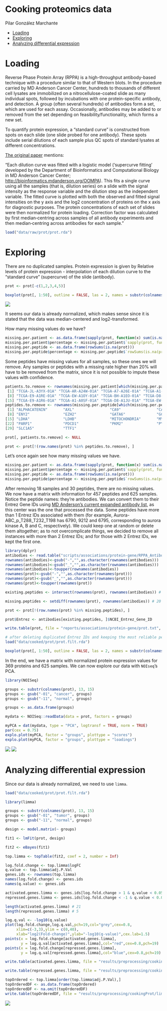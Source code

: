 Cooking proteomics data
================
Pilar González Marchante

-   <a href="#loading" id="toc-loading">Loading</a>
-   <a href="#exploring" id="toc-exploring">Exploring</a>
-   <a href="#analyzing-differential-expression"
    id="toc-analyzing-differential-expression">Analyzing differential
    expression</a>

# Loading

Reverse Phase Protein Array (RPPA) is a high-throughput antibody-based
technique with a procedure similar to that of Western blots. In the
procedure carried by MD Anderson Cancer Center, hundreds to thousands of
different cell lysates are immobilized on a nitrocellulose-coated slide
as many individual spots, followed by incubations with one
protein-specific antibody, and detection. A group (often several
hundreds) of antibodies form a set, which are used for each assay.
Occasionally, antibodies may be added to or removed from the set
depending on feasibility/functionality, which forms a new set.

To quantify protein expression, a “standard curve” is constructed from
spots on each slide (one slide probed for one antibody). These spots
include serial dilutions of each sample plus QC spots of standard
lysates at different concentrations.

[The original paper](https://www.nature.com/articles/s41586-019-1186-3)
mentions:

“Each dilution curve was fitted with a logistic model (‘supercurve
fitting’ developed by the Department of Bioinformatics and Computational
Biology in MD Anderson Cancer Center;
<http://bioinformatics.mdanderson.org/OOMPA>). This fits a single curve
using all the samples (that is, dilution series) on a slide with the
signal intensity as the response variable and the dilution step as the
independent variable. The fitted curve is plotted with both the observed
and fitted signal intensities on the y axis and the log2 concentration
of proteins on the x axis for diagnostic purposes. The protein
concentrations of each set of slides were then normalized for protein
loading. Correction factor was calculated by first median‐centring
across samples of all antibody experiments and then median‐centring
across antibodies for each sample.”

``` r
load("data/raw/prot/prot.rda")
```

# Exploring

There are no duplicated samples. Protein expression is given by Relative
levels of protein expression - interpolation of each dilution curve to
the “standard curve” (supercurve) of the slide (antibody).

``` r
prot <- prot[-c(1,2,3,4,5)]

boxplot(prot[, 1:50], outline = FALSE, las = 2, names = substr(colnames(prot), 6, 12)[1:50], main = "Normalized protein expression")
```

![](images/cookingProt/boxplot.png)

It seems our data is already normalized, which makes sense since it is
stated that the data was median-centered and log2-transformed.

How many missing values do we have?

``` r
missing.per.patient <- as.data.frame(sapply(prot, function(x) sum(is.na(x))))
missing.per.patient$percentage <- missing.per.patient$`sapply(prot, function(x) sum(is.na(x)))`*100/487
missing.per.peptide <- as.data.frame(rowSums(is.na(prot)))
missing.per.peptide$percentage <- missing.per.peptide$`rowSums(is.na(prot))`*100/643
```

Some peptides have missing values for all samples, so these ones we will
remove. Any samples or peptides with a missing rate higher than 20% will
have to be removed from the matrix, since it is not possible to impute
these values with confidence.

``` r
patients.to.remove <- rownames(missing.per.patient[which(missing.per.patient$percentage >= 20), ]) # 18
 [1] "TCGA-JL-A3YX-01A" "TCGA-AR-A24W-01A" "TCGA-A7-A26E-01A" "TCGA-A1-A0SQ-01A" "TCGA-BH-A1FL-01A" "TCGA-AR-A255-01A" "TCGA-AC-A23E-01A"
 [8] "TCGA-E9-A1RE-01A" "TCGA-EW-A1OY-01A" "TCGA-BH-A1EO-01A" "TCGA-D8-A1JJ-01A" "TCGA-D8-A1JN-01A" "TCGA-A2-A1FV-01A" "TCGA-BH-A1FR-01A"
[15] "TCGA-E9-A1R6-01A" "TCGA-A1-A0SF-01A" "TCGA-D8-A1JU-01A" "TCGA-EW-A1PD-01A"
peptides.to.remove <- rownames(missing.per.peptide[which(missing.per.peptide$percentage >= 20), ]) # 30
 [1] "ALPHACATENIN"       "AXL"                "CA9"                "CASPASE9"           "COMPLEXIISUBUNIT30" "CTLA4"              "E2F1"              
 [8] "ENY2"               "EZH2"               "GATA6"              "GCN5L2"             "GYS"                "GYS_pS641"          "HIF1ALPHA"         
[15] "LDHA"               "LDHB"               "MITOCHONDRIA"       "MYOSINIIA"          "NAPSINA"            "NRF2"               "P63"               
[22] "PARP1"              "PDCD1"              "PKM2"               "PYGB"               "PYGL"               "PYGM"               "RET_pY905"         
[29] "SLC1A5"             "TTF1"
```

``` r
prot[, patients.to.remove] <- NULL

prot <- prot[!(row.names(prot) %in% peptides.to.remove), ]
```

Let’s once again see how many missing values we have.

``` r
missing.per.patient <- as.data.frame(sapply(prot, function(x) sum(is.na(x))))
missing.per.patient$percentage <- missing.per.patient$`sapply(prot, function(x) sum(is.na(x)))`*100/457
missing.per.peptide <- as.data.frame(rowSums(is.na(prot)))
missing.per.peptide$percentage <- missing.per.peptide$`rowSums(is.na(prot))`*100/625
```

After removing 18 samples and 30 peptides, there are no missing values.
We now have a matrix with information for 457 peptides and 625 samples.
Notice the peptide names: they’re antibodies. We can convert them to
their Entrez Gene IDs using [MD Anderson’s current expanded antibody
list](https://www.mdanderson.org/research/research-resources/core-facilities/functional-proteomics-rppa-core/antibody-information-and-protocols.html),
as this center was the one that processed the data. Some peptides have
more than 1 Entrez IDs associated with them (for example,
Aurora-ABC_p\_T288_T232_T198 has 6790, 9212 and 6795, corresponding to
aurora kinase A, B and C, respectively). We could keep one at random or
delete them altogether; as to not overcomplicate things, we decided to
remove all instances with more than 2 Entrez IDs; and for those with 2
Entrez IDs, we kept the first one.

``` r
library(dplyr)
antibodies <- read.table("scripts/associations/protein-gene/RPPA_Antibodies.txt", sep = "\t", header = TRUE, row.names = 1)
rownames(antibodies)<-gsub("-","",as.character(rownames(antibodies)))
rownames(antibodies)<-gsub("_","",as.character(rownames(antibodies)))
rownames(antibodies)<-toupper(rownames(antibodies))
rownames(prot)<-gsub("-","",as.character(rownames(prot)))
rownames(prot)<-gsub("_","",as.character(rownames(prot)))
rownames(prot)<-toupper(rownames(prot))

existing.peptides <- intersect(rownames(prot), rownames(antibodies)) # 437

missing.peptides <- setdiff(rownames(prot), rownames(antibodies)) # 20

prot <- prot[!(row.names(prot) %in% missing.peptides), ]

prot$Entrez <- antibodies[existing.peptides, ]$NCBI_Entrez_Gene_ID

write.table(prot, file = "reports/associations/protein-gene/prot.txt", sep = "\t", quote = FALSE)
```

``` r
# after deleting duplicated Entrez IDs and keeping the most reliable peptide for it
load("data/cooked/prot/prot.filt.rda")
```

``` r
boxplot(prot[, 1:50], outline = FALSE, las = 2, names = substr(colnames(prot), 6, 12)[1:50], main = "Normalized protein expression")
```

In the end, we have a matrix with normalized protein expression values
for 369 proteins and 625 samples. We can now explore our data with
`NOIseq`’s PCA.

``` r
library(NOISeq)

groups <- substr(colnames(prot), 13, 15)
groups <- gsub("-01", "cancer", groups)
groups <- gsub("-11", "normal", groups)

groups <- as.data.frame(groups)

mydata <- NOISeq::readData(data = prot, factors = groups)

myPCA = dat(mydata, type = "PCA", logtransf = TRUE, norm = TRUE)
par(cex = 0.75)
explo.plot(myPCA, factor = "groups", plottype = "scores")
explo.plot(myPCA, factor = "groups", plottype = "loadings")
```

![](images/cookingProt/pca.scores.png)
![](images/cookingProt/pca.loadings.png)

# Analyzing differential expression

Since our data is already normalized, we need to use `limma`.

``` r
load("data/cooked/prot/prot.filt.rda")

library(limma)

groups <- substr(colnames(prot), 13, 15)
groups <- gsub("-01", "tumor", groups)
groups <- gsub("-11", "normal", groups)

design <- model.matrix(~ groups)

fit1 <- lmFit(prot, design)

fit2 <- eBayes(fit1)

top.limma <- topTable(fit2, coef = 2, number = Inf)

log.fold.change <- top.limma$logFC
q.value <- top.limma$adj.P.Val
genes.ids <- rownames(top.limma)
names(log.fold.change) <- genes.ids
names(q.value) <- genes.ids

activated.genes.limma <- genes.ids[log.fold.change > 1 & q.value < 0.05]
repressed.genes.limma <- genes.ids[log.fold.change < -1 & q.value < 0.05]

length(activated.genes.limma) # 21
length(repressed.genes.limma) # 5

log.q.val <- -log10(q.value)
plot(log.fold.change,log.q.val,pch=19,col="grey",cex=0.8,
     xlim=c(-3,3),ylim = c(0,40),
     xlab="log2(Fold-change)",ylab="-log10(q-value)",cex.lab=1.5)
points(x = log.fold.change[activated.genes.limma],
       y = log.q.val[activated.genes.limma],col="red",cex=0.8,pch=19)
points(x = log.fold.change[repressed.genes.limma],
       y = log.q.val[repressed.genes.limma],col="blue",cex=0.8,pch=19)

write.table(activated.genes.limma, file = "results/preprocessing/cookingProt/limma.up.1.txt", row.names = FALSE, col.names = FALSE, quote = FALSE)

write.table(repressed.genes.limma, file = "results/preprocessing/cookingProt/limma.down.1.txt", row.names = FALSE, col.names = FALSE, quote = FALSE)

topOrdered <- top.limma[order(top.limma$adj.P.Val),]
topOrderedDF <- as.data.frame(topOrdered)
topOrderedDF <- na.omit(topOrderedDF)
write.table(topOrderedDF, file = "results/preprocessing/cookingProt/limma.ordered.tsv", row.names=TRUE, col.names=TRUE, sep="\t", quote=FALSE)
```

![](images/cookingProt/volcano.plot.limma.png)
